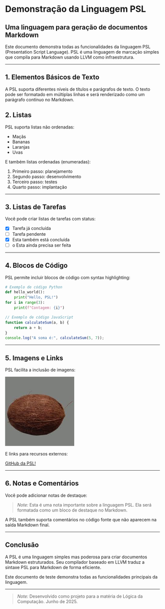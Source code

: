 # Demonstração da Linguagem PSL

## Uma linguagem para geração de documentos Markdown

Este documento demonstra todas as funcionalidades da linguagem PSL (Presentation Script Language). PSL é uma linguagem de marcação simples que compila para Markdown usando LLVM como infraestrutura.

---

## 1. Elementos Básicos de Texto

A PSL suporta diferentes níveis de títulos e parágrafos de texto. O texto pode ser formatado em múltiplas linhas e será renderizado como um parágrafo contínuo no Markdown.

## 2. Listas

PSL suporta listas não ordenadas:

- Maçãs
- Bananas
- Laranjas
- Uvas

E também listas ordenadas (enumeradas):

1. Primeiro passo: planejamento
2. Segundo passo: desenvolvimento
3. Terceiro passo: testes
4. Quarto passo: implantação

---

## 3. Listas de Tarefas

Você pode criar listas de tarefas com status:

- [x] Tarefa já concluída
- [ ] Tarefa pendente
- [x] Esta também está concluída
- [ ] o Esta ainda precisa ser feita

---

## 4. Blocos de Código

PSL permite incluir blocos de código com syntax highlighting:

```python
# Exemplo de código Python
def hello_world():
    print("Hello, PSL!")
for i in range(3):
    print(f"Contagem: {i}")
```

```javascript
// Exemplo de código JavaScript
function calculateSum(a, b) {
    return a + b;
}
console.log("A soma é:", calculateSum(5, 7));
```

---

## 5. Imagens e Links

PSL facilita a inclusão de imagens:

![Uma imagem, wow!](image.png)

E links para recursos externos:

[GitHub da PSL!](https://github.com/AnandaCampelo/PSL)

---

## 6. Notas e Comentários

Você pode adicionar notas de destaque:

> *Note:* Esta é uma nota importante sobre a linguagem PSL. Ela será formatada como um bloco de destaque no Markdown.

A PSL também suporta comentários no código fonte que não aparecem na saída Markdown final.

---

## Conclusão

A PSL é uma linguagem simples mas poderosa para criar documentos Markdown estruturados. Seu compilador baseado em LLVM traduz a sintaxe PSL para Markdown de forma eficiente.

Este documento de teste demonstra todas as funcionalidades principais da linguagem.

---

> *Note:* Desenvolvido como projeto para a matéria de Lógica da Computação. Junho de 2025.

